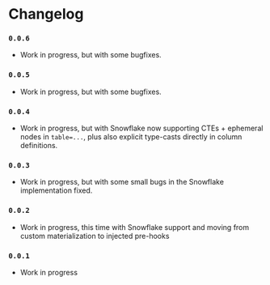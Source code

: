 # Changelog

### `0.0.6`

- Work in progress, but with some bugfixes.

### `0.0.5`

- Work in progress, but with some bugfixes.

### `0.0.4`

- Work in progress, but with Snowflake now supporting CTEs + ephemeral nodes in `table=...`, plus also explicit type-casts directly in column definitions.

### `0.0.3`

- Work in progress, but with some small bugs in the Snowflake implementation fixed.

### `0.0.2`

- Work in progress, this time with Snowflake support and moving from custom materialization to injected pre-hooks

### `0.0.1`

- Work in progress
